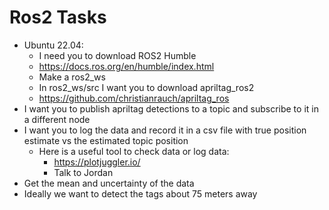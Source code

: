 # Ros2 Tasks
- Ubuntu 22.04:
    - I need you to download ROS2 Humble
    - https://docs.ros.org/en/humble/index.html
    - Make a ros2_ws 
    - In ros2_ws/src I want you to download apriltag_ros2
    - https://github.com/christianrauch/apriltag_ros
- I want you to publish apriltag detections to a topic and subscribe to it in a different node
- I want you to log the data and record it in a csv file 
with true position estimate vs the estimated topic position 
    - Here is a useful tool to check data or log data:
        - https://plotjuggler.io/ 
        - Talk to Jordan 
- Get the mean and uncertainty of the data 
- Ideally we want to detect the tags about 75 meters away 